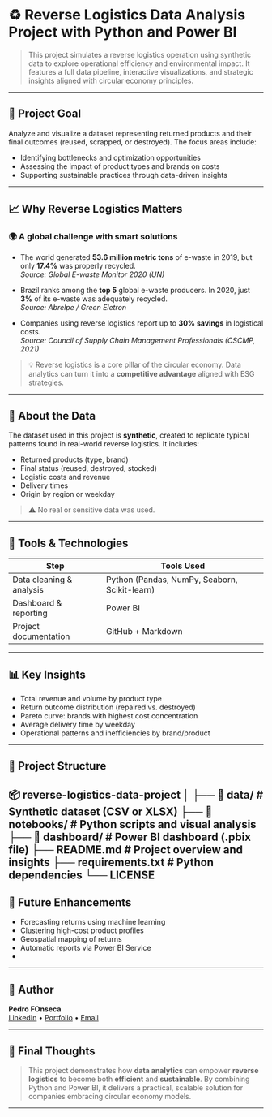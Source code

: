 # ♻️ Reverse Logistics Data Analysis Project with Python and Power BI

> This project simulates a reverse logistics operation using synthetic data to explore operational efficiency and environmental impact. It features a full data pipeline, interactive visualizations, and strategic insights aligned with circular economy principles.

---

## 🧭 Project Goal

Analyze and visualize a dataset representing returned products and their final outcomes (reused, scrapped, or destroyed). The focus areas include:

- Identifying bottlenecks and optimization opportunities
- Assessing the impact of product types and brands on costs
- Supporting sustainable practices through data-driven insights

---

## 📈 Why Reverse Logistics Matters

### 🌍 A global challenge with smart solutions

- The world generated **53.6 million metric tons** of e-waste in 2019, but only **17.4%** was properly recycled.  
  _Source: Global E-waste Monitor 2020 (UN)_

- Brazil ranks among the **top 5** global e-waste producers. In 2020, just **3%** of its e-waste was adequately recycled.  
  _Source: Abrelpe / Green Eletron_

- Companies using reverse logistics report up to **30% savings** in logistical costs.  
  _Source: Council of Supply Chain Management Professionals (CSCMP, 2021)_

> 💡 Reverse logistics is a core pillar of the circular economy. Data analytics can turn it into a **competitive advantage** aligned with ESG strategies.

---

## 🧪 About the Data

The dataset used in this project is **synthetic**, created to replicate typical patterns found in real-world reverse logistics. It includes:

- Returned products (type, brand)
- Final status (reused, destroyed, stocked)
- Logistic costs and revenue
- Delivery times
- Origin by region or weekday

> ⚠️ No real or sensitive data was used.

---

## 🧰 Tools & Technologies

| Step | Tools Used |
|------|-------------|
| Data cleaning & analysis | Python (Pandas, NumPy, Seaborn, Scikit-learn) |
| Dashboard & reporting | Power BI |
| Project documentation | GitHub + Markdown |

---

## 📊 Key Insights

- Total revenue and volume by product type
- Return outcome distribution (repaired vs. destroyed)
- Pareto curve: brands with highest cost concentration
- Average delivery time by weekday
- Operational patterns and inefficiencies by brand/product

---

## 📌 Project Structure

📦 reverse-logistics-data-project
│
├── 📁 data/ # Synthetic dataset (CSV or XLSX)
├── 📁 notebooks/ # Python scripts and visual analysis
├── 📁 dashboard/ # Power BI dashboard (.pbix file)
├── README.md # Project overview and insights
├── requirements.txt # Python dependencies
└── LICENSE
---

## 🚀 Future Enhancements

- Forecasting returns using machine learning
- Clustering high-cost product profiles
- Geospatial mapping of returns
- Automatic reports via Power BI Service
- 
---

## 👤 Author

**Pedro FOnseca**  
[LinkedIn](https://www.linkedin.com/) • [Portfolio](https://) • [Email](mailto:your@email.com)

---

## 🧠 Final Thoughts

> This project demonstrates how **data analytics** can empower **reverse logistics** to become both **efficient** and **sustainable**. By combining Python and Power BI, it delivers a practical, scalable solution for companies embracing circular economy models.

---


